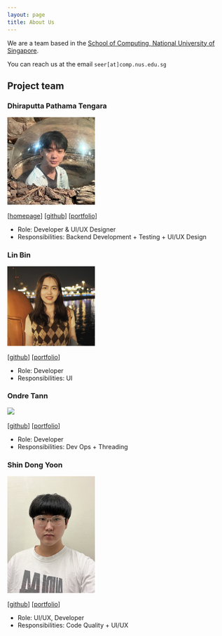 ```yaml
---
layout: page
title: About Us
---
```


We are a team based in the [School of Computing, National University of Singapore](http://www.comp.nus.edu.sg).

You can reach us at the email `seer[at]comp.nus.edu.sg`

## Project team

### Dhiraputta Pathama Tengara

<img src="images/dhirapt.png" width="200px">

[[homepage](https://dhirapt-portfolio.vercel.app)]
[[github](https://github.com/DhiraPT)]
[[portfolio](team/dhirapt.md)]

* Role: Developer & UI/UX Designer
* Responsibilities: Backend Development + Testing + UI/UX Design

### Lin Bin

<img src="images/linnn-7.png" width="200px">

[[github](http://github.com/linnn-7)]
[[portfolio](team/linnn-7.md)]

* Role: Developer
* Responsibilities: UI

### Ondre Tann

<img src="images/ondretann.png" width="200px">

[[github](http://github.com/ondretann)]
[[portfolio](team/johndoe.md)]

* Role: Developer
* Responsibilities: Dev Ops + Threading

### Shin Dong Yoon

<img src="images/pateshin.png" width="200px">

[[github](https://github.com/PateShin)]
[[portfolio](team/pateshin.md)]

* Role: UI/UX, Developer
* Responsibilities: Code Quality + UI/UX
